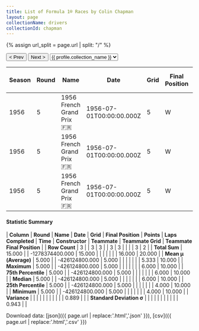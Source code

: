 ```yaml
---
title: List of Formula 1® Races by Colin Chapman
layout: page
collectionName: drivers
collectionId: chapman
---
```


{% assign url_split = page.url | split: "/" %}
<div id="collection-navigation">
<button onclick="selector.options[selector.selectedIndex-1].value && (window.location = selector.options[selector.selectedIndex-1].value);">&lt; Prev</button>
<button onclick="selector.options[selector.selectedIndex+1].value && (window.location = selector.options[selector.selectedIndex+1].value);">Next &gt;</button>
<select id="selector" onchange="this.options[this.selectedIndex].value && (window.location = this.options[this.selectedIndex].value);">
  {% for collectionId in site.data[page.collectionName].refs %}
    {% if collectionId == page.collectionId %}
      {% assign selected = "selected" %}
    {% else %}
      {% assign selected = "" %}
    {% endif %}
    {% assign profile = site.data[page.collectionName][collectionId].profile %}
    <option value="/f1/{{ page.collectionName }}/{{ collectionId }}/{{ url_split[4] }}" {{ selected }}>{{ profile.collection_name }}</option>
  {% endfor %}
</select>
</div>

| Season | Round | Name | Date | Grid | Final Position | Points | Laps Completed | Time | Constructor | Teammate | Teammate Grid | Teammate Final Position |
|--|--|--|--|--|--|--|--|--|--|--|--|--|
| 1956 | 5 | 1956 French Grand Prix 🇫🇷 | 1956-07-01T00:00:00.000Z | 5 | W | 0.0 | 0 |   | Vanwall 🇬🇧 | [Mike Hawthorn 🇬🇧](/f1/drivers/hawthorn) | 6 | 10 |
| 1956 | 5 | 1956 French Grand Prix 🇫🇷 | 1956-07-01T00:00:00.000Z | 5 | W | 0.0 | 0 |   | Vanwall 🇬🇧 | [Harry Schell 🇺🇸](/f1/drivers/schell) | 4 | R |
| 1956 | 5 | 1956 French Grand Prix 🇫🇷 | 1956-07-01T00:00:00.000Z | 5 | W | 0.0 | 0 |   | Vanwall 🇬🇧 | [Harry Schell 🇺🇸](/f1/drivers/schell) | 6 | 10 |

#### Statistic Summary

| **Column** | **Round** | **Name** | **Date** | **Grid** | **Final Position** | **Points** | **Laps Completed** | **Time** | **Constructor** | **Teammate** | **Teammate Grid** | **Teammate Final Position** |
| **Row Count** | 3 |  | 3 | 3 |  | 3 | 3 |  |  |  | 3 | 2 |
| **Total Sum** | 15.000 |  | -1278374400.000 | 15.000 |  |  |  |  |  |  | 16.000 | 20.000 |
| **Mean μ (Average)** | 5.000 |  | -426124800.000 | 5.000 |  |  |  |  |  |  | 5.333 | 10.000 |
| **Maximum** | 5.000 |  | -426124800.000 | 5.000 |  |  |  |  |  |  | 6.000 | 10.000 |
| **75th Percentile** | 5.000 |  | -426124800.000 | 5.000 |  |  |  |  |  |  | 6.000 | 10.000 |
| **Median** | 5.000 |  | -426124800.000 | 5.000 |  |  |  |  |  |  | 6.000 | 10.000 |
| **25th Percentile** | 5.000 |  | -426124800.000 | 5.000 |  |  |  |  |  |  | 4.000 | 10.000 |
| **Minimum** | 5.000 |  | -426124800.000 | 5.000 |  |  |  |  |  |  | 4.000 | 10.000 |
| **Variance** |  |  |  |  |  |  |  |  |  |  | 0.889 |  |
| **Standard Deviation σ** |  |  |  |  |  |  |  |  |  |  | 0.943 |  |

Download data: [json]({{ page.url | replace:'.html','.json' }}), [csv]({{ page.url | replace:'.html','.csv' }})
